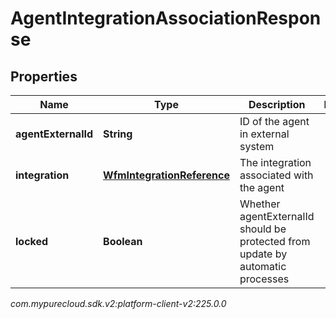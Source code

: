 # AgentIntegrationAssociationResponse


## Properties

| Name | Type | Description | Notes |
| ------------ | ------------- | ------------- | ------------- |
| **agentExternalId** | **String** | ID of the agent in external system |  |
| **integration** | [**WfmIntegrationReference**](WfmIntegrationReference) | The integration associated with the agent |  |
| **locked** | **Boolean** | Whether agentExternalId should be protected from update by automatic processes |  |




_com.mypurecloud.sdk.v2:platform-client-v2:225.0.0_
